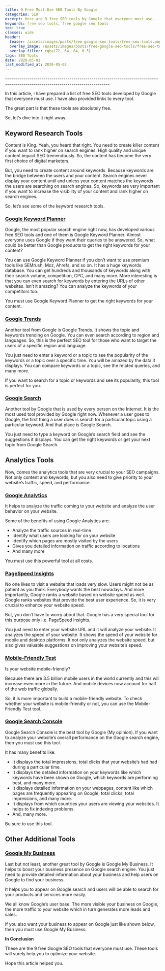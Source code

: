 ```yaml
---
title: 9 Free Must-Use SEO Tools By Google
categories: SEO
excerpt: Here are 9 free SEO tools by Google that everyone must use.
keywords: free seo tools, free google seo tools
toc: true
classes: wide
header:
  teaser: /assets/images/posts/free-google-seo-tools/free-seo-tools.png
  overlay_image: /assets/images/posts/free-google-seo-tools/free-seo-tools.png
  overlay_filter: rgba(72, 64, 64, 0.5)
tags: SEO Tools
date: 2020-05-02
last_modified_at: 2020-05-02
---
```


<b>--------------------------------------------------------------------------------------------------------------------------------</b>

In this article, I have prepared a list of free SEO tools developed by Google that everyone must use. I have also provided links to every tool.

The great part is that these tools are absolutely free.

So, let’s dive into it right away.

## Keyword Research Tools

Content is King. Yeah, you heard that right. You need to create killer content if you want to rank higher on search engines. High quality and unique content impact SEO tremendously. So, the content has become the very first choice of digital marketers. 

But, you need to create content around keywords. Because keywords are the bridge between the users and your content. Search engines never display your content until and unless your content matches the keywords the users are searching on search engines. So, keywords are very important if you want to increase the visibility of your content and rank higher on search engines.

So, let’s see some of the keyword research tools.

### [Google Keyword Planner](https://ads.google.com/home/tools/keyword-planner/)

Google, the most popular search engine right now, has developed various free SEO tools and one of them is Google Keyword Planner. Almost everyone uses Google if they want their queries to be answered. So, what could be better than Google products to get the right keywords for your content?

You can use Google Keyword Planner if you don’t want to use premium tools like SEMrush, Moz, Ahrefs, and so on. It has a huge keywords database. You can get hundreds and thousands of keywords along with their search volume, competition, CPC, and many more. More interesting is that you can even search for keywords by entering the URLs of other websites. Isn’t it amazing? You can analyze the keywords of your competitors too.

You must use Google Keyword Planner to get the right keywords for your content.

<!-- ![GoogleKeywordPlanner](/../assets/images/post/free-google-seo-tools/google-keyword-planner.jpg "Google Keyword Planner") -->

### [Google Trends](https://trends.google.com/trends/?geo=US)

Another tool from Google is Google Trends. It shows the topic and keywords trending on Google. You can even search according to region and languages. So, this is the perfect SEO tool for those who want to target the users of a specific region and language.

You just need to enter a keyword or a topic to see the popularity of the keywords or a topic over a specific time. You will be amazed by the data it displays. You can compare keywords or a topic, see the related queries, and many more.

If you want to search for a topic or keywords and see its popularity, this tool is perfect for you.

### [Google Search](https://www.google.com/) 

Another tool by Google that is used by every person on the Internet. It is the most used tool provided by Google right now. Whenever a user goes to Google, the first thing a user does is search for a particular topic using a particular keyword. And that place is Google Search.

You just need to type a keyword on Google’s search field and see the suggestions it displays. You can get the right keywords or get your next topic from Google Search. 

## Analytics Tools

Now, comes the analytics tools that are very crucial to your SEO campaigns. Not only content and keywords, but you also need to give priority to your website’s traffic, speed, and performance.
 
### [Google Analytics](https://accounts.google.com/ServiceLogin/webreauth?service=analytics&passive=1209600&continue=https%3A%2F%2Fanalytics.google.com%2Fanalytics%2Fweb%2F%23&followup=https%3A%2F%2Fanalytics.google.com%2Fanalytics%2Fweb%2F&flowName=GlifWebSignIn&flowEntry=ServiceLogin)

It helps to analyze the traffic coming to your website and analyze the user behavior on your website. 

Some of the benefits of using Google Analytics are:

- Analyze the traffic sources in real-time
- Identify what users are looking for on your website
- Identify which pages are mostly visited by the users
- Gives you detailed information on traffic according to locations
- And many more

You must use this powerful tool at all costs.

### [PageSpeed Insights](https://developers.google.com/speed/pagespeed/insights/)

No one likes to visit a website that loads very slow. Users might not be as patient as you think. Everybody wants the best nowadays. And more importantly, Google ranks a website based on website speed as well. Google ranks websites that provide the best user experience. So, it is very crucial to enhance your website speed.

But, you don’t have to worry about that. Google has a very special tool for this purpose only i.e. PageSpeed Insights. 

You just need to enter your website URL and it will analyze your website. It analyzes the speed of your website. It shows the speed of your website for mobile and desktop platforms. It not only analyzes the website speed, but also gives valuable suggestions on improving your website’s speed.

### [Mobile-Friendly Test](https://search.google.com/test/mobile-friendly)

Is your website mobile-friendly?

Because there are 3.5 billion mobile users in the world currently and this will increase even more in the future. And mobile devices now account for half of the web traffic globally.

So, it is more important to build a mobile-friendly website. To check whether your website is mobile-friendly or not, you can use the Mobile-Friendly Test tool. 

### [Google Search Console](https://search.google.com/search-console/about)

Google Search Console is the best tool by Google (My opinion). If you want to analyze your website’s overall performance on the Google search engine, then you must use this tool.

It has many benefits like:

- It displays the total impressions, total clicks that your website’s had had during a particular time.
- It displays the detailed information on your keywords like which keywords have been shown on Google, which keywords are performing best, and many more.
- It displays detailed information on your webpages, content like which pages are frequently appearing on Google, total clicks, total impressions, and many more.
- It displays from which countries your users are viewing your websites.
It helps to fix indexing problems.
- And, many more.

Bu sure to use this tool.
 
## Other Additional Tools

### [Google My Business](https://www.google.com/intl/en_us/business/)

Last but not least, another great tool by Google is Google My Business. It helps to boost your business presence on Google search engine. You just need to provide detailed information about your business and help users on Google to find your business. 

It helps you to appear on Google search and users will be able to search for your products and services more easily.

We all know Google’s user base. The more visible your business on Google, the more traffic to your website which in turn generates more leads and sales. 

If you also want your business to appear on Google just like shown below, then you must use Google My Business.

**In Conclusion**

These are the 9 free Google SEO tools that everyone must use. These tools will surely help you to optimize your website.

Hope this article helped you. 

